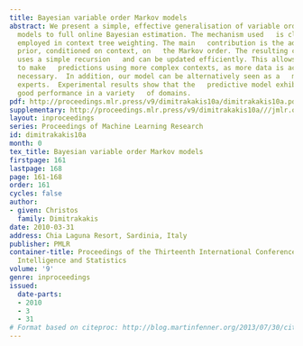 ```yaml
---
title: Bayesian variable order Markov models
abstract: We present a simple, effective generalisation of variable order   Markov
  models to full online Bayesian estimation. The mechanism used   is close to that
  employed in context tree weighting. The main   contribution is the addition of a
  prior, conditioned on context, on   the Markov order. The resulting construction
  uses a simple recursion   and can be updated efficiently. This allows the model
  to make   predictions using more complex contexts, as more data is acquired,   if
  necessary.  In addition, our model can be alternatively seen as a   mixture of tree
  experts.  Experimental results show that the   predictive model exhibits consistently
  good performance in a variety   of domains.
pdf: http://proceedings.mlr.press/v9/dimitrakakis10a/dimitrakakis10a.pdf
supplementary: http://proceedings.mlr.press/v9/dimitrakakis10a///jmlr.org/proceedings/papers/v9/dimitrakakis10a/dimitrakakis10aSupple.tgz
layout: inproceedings
series: Proceedings of Machine Learning Research
id: dimitrakakis10a
month: 0
tex_title: Bayesian variable order Markov models
firstpage: 161
lastpage: 168
page: 161-168
order: 161
cycles: false
author:
- given: Christos
  family: Dimitrakakis
date: 2010-03-31
address: Chia Laguna Resort, Sardinia, Italy
publisher: PMLR
container-title: Proceedings of the Thirteenth International Conference on Artificial
  Intelligence and Statistics
volume: '9'
genre: inproceedings
issued:
  date-parts:
  - 2010
  - 3
  - 31
# Format based on citeproc: http://blog.martinfenner.org/2013/07/30/citeproc-yaml-for-bibliographies/
---
```

